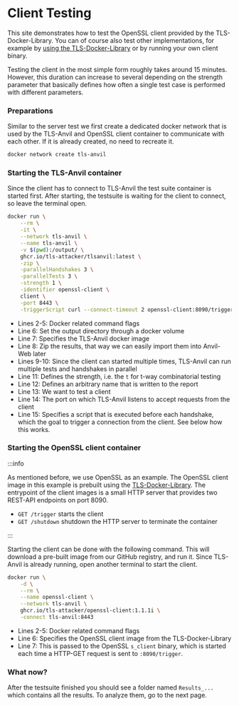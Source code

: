 # Client Testing

This site demonstrates how to test the OpenSSL client provided by the TLS-Docker-Library.
You can of course also test other implementations, for example by [using the TLS-Docker-Library](/docs/Docker-Library) or by running your own client binary.

Testing the client in the most simple form roughly takes around 15 minutes.
However, this duration can increase to several depending on the strength parameter that basically defines how often a single test case is performed with different parameters.

### Preparations

Similar to the server test we first create a dedicated docker network that is used by the TLS-Anvil and OpenSSL client container to communicate with each other. If it is already created, no need to recreate it.

```bash
docker network create tls-anvil
```

### Starting the TLS-Anvil container

Since the client has to connect to TLS-Anvil the test suite container is started first.
After starting, the testsuite is waiting for the client to connect, so leave the terminal open.

```bash showLineNumbers
docker run \
    --rm \
    -it \
    --network tls-anvil \
    --name tls-anvil \
    -v $(pwd):/output/ \
    ghcr.io/tls-attacker/tlsanvil:latest \
    -zip \
    -parallelHandshakes 3 \
    -parallelTests 3 \
    -strength 1 \
    -identifier openssl-client \
    client \
    -port 8443 \
    -triggerScript curl --connect-timeout 2 openssl-client:8090/trigger
```

* Lines 2-5: Docker related command flags
* Line 6: Set the output directory through a docker volume
* Line 7: Specifies the TLS-Anvil docker image
* Line 8: Zip the results, that way we can easily import them into Anvil-Web later
* Lines 9-10: Since the client can started multiple times, TLS-Anvil can run multiple tests and handshakes in parallel
* Line 11: Defines the strength, i.e. the `t` for t-way combinatorial testing
* Line 12: Defines an arbitrary name that is written to the report
* Line 13: We want to test a client
* Line 14: The port on which TLS-Anvil listens to accept requests from the client
* Line 15: Specifies a script that is executed before each handshake, which the goal to trigger a connection from the client. See below how this works.

### Starting the OpenSSL client container

:::info

As mentioned before, we use OpenSSL as an example.
The OpenSSL client image in this example is prebuilt using the [TLS-Docker-Library](https://github.com/tls-attacker/tls-docker-library). The entrypoint of the client images is a small HTTP server that provides two REST-API endpoints on port 8090.
* `GET /trigger` starts the client
* `GET /shutdown` shutdown the HTTP server to terminate the container

:::

Starting the client can be done with the following command. This will download a pre-built image from our GitHub registry, and run it.
Since TLS-Anvil is already running, open another terminal to start the client.

```bash showLineNumbers
docker run \
    -d \
    --rm \
    --name openssl-client \
    --network tls-anvil \
    ghcr.io/tls-attacker/openssl-client:1.1.1i \
    -connect tls-anvil:8443
```

* Lines 2-5: Docker related command flags
* Line 6: Specifies the OpenSSL client image from the TLS-Docker-Library
* Line 7: This is passed to the OpenSSL `s_client` binary, which is started each time a HTTP-GET request is sent to `:8090/trigger`.

### What now?
After the testsuite finished you should see a folder named `Results_...` which contains all the results.
To analyze them, go to the next page.